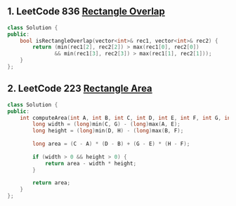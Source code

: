 ## 1. LeetCode 836 [Rectangle Overlap](https://leetcode.com/problems/rectangle-overlap/)

```c++
class Solution {
public:
    bool isRectangleOverlap(vector<int>& rec1, vector<int>& rec2) {
        return (min(rec1[2], rec2[2]) > max(rec1[0], rec2[0])
               && min(rec1[3], rec2[3]) > max(rec1[1], rec2[1]));
    }
};
```



## 2. LeetCode 223 [Rectangle Area](https://leetcode.com/problems/rectangle-area/)

```c++
class Solution {
public:
    int computeArea(int A, int B, int C, int D, int E, int F, int G, int H) {
        long width = (long)min(C, G) - (long)max(A, E);
        long height = (long)min(D, H) - (long)max(B, F);
        
        long area = (C - A) * (D - B) + (G - E) * (H - F);
        
        if (width > 0 && height > 0) {
            return area - width * height;
        }
        
        return area;
    }
};
```

